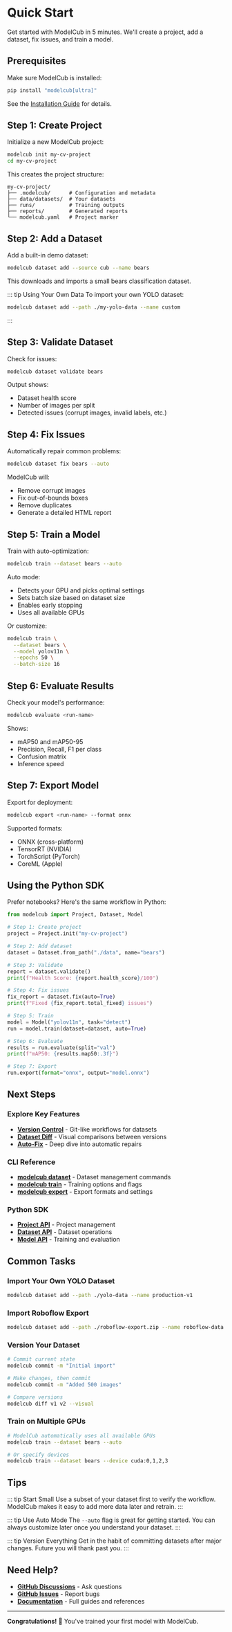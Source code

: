 # Quick Start

Get started with ModelCub in 5 minutes. We'll create a project, add a dataset, fix issues, and train a model.

## Prerequisites

Make sure ModelCub is installed:

```bash
pip install "modelcub[ultra]"
```

See the [Installation Guide](/guide/installation) for details.

## Step 1: Create Project

Initialize a new ModelCub project:

```bash
modelcub init my-cv-project
cd my-cv-project
```

This creates the project structure:

```
my-cv-project/
├── .modelcub/      # Configuration and metadata
├── data/datasets/  # Your datasets
├── runs/           # Training outputs
├── reports/        # Generated reports
└── modelcub.yaml   # Project marker
```

## Step 2: Add a Dataset

Add a built-in demo dataset:

```bash
modelcub dataset add --source cub --name bears
```

This downloads and imports a small bears classification dataset.

::: tip Using Your Own Data
To import your own YOLO dataset:
```bash
modelcub dataset add --path ./my-yolo-data --name custom
```
:::

## Step 3: Validate Dataset

Check for issues:

```bash
modelcub dataset validate bears
```

Output shows:
- Dataset health score
- Number of images per split
- Detected issues (corrupt images, invalid labels, etc.)

## Step 4: Fix Issues

Automatically repair common problems:

```bash
modelcub dataset fix bears --auto
```

ModelCub will:
- Remove corrupt images
- Fix out-of-bounds boxes
- Remove duplicates
- Generate a detailed HTML report

## Step 5: Train a Model

Train with auto-optimization:

```bash
modelcub train --dataset bears --auto
```

Auto mode:
- Detects your GPU and picks optimal settings
- Sets batch size based on dataset size
- Enables early stopping
- Uses all available GPUs

Or customize:

```bash
modelcub train \
  --dataset bears \
  --model yolov11n \
  --epochs 50 \
  --batch-size 16
```

## Step 6: Evaluate Results

Check your model's performance:

```bash
modelcub evaluate <run-name>
```

Shows:
- mAP50 and mAP50-95
- Precision, Recall, F1 per class
- Confusion matrix
- Inference speed

## Step 7: Export Model

Export for deployment:

```bash
modelcub export <run-name> --format onnx
```

Supported formats:
- ONNX (cross-platform)
- TensorRT (NVIDIA)
- TorchScript (PyTorch)
- CoreML (Apple)

## Using the Python SDK

Prefer notebooks? Here's the same workflow in Python:

```python
from modelcub import Project, Dataset, Model

# Step 1: Create project
project = Project.init("my-cv-project")

# Step 2: Add dataset
dataset = Dataset.from_path("./data", name="bears")

# Step 3: Validate
report = dataset.validate()
print(f"Health Score: {report.health_score}/100")

# Step 4: Fix issues
fix_report = dataset.fix(auto=True)
print(f"Fixed {fix_report.total_fixed} issues")

# Step 5: Train
model = Model("yolov11n", task="detect")
run = model.train(dataset=dataset, auto=True)

# Step 6: Evaluate
results = run.evaluate(split="val")
print(f"mAP50: {results.map50:.3f}")

# Step 7: Export
run.export(format="onnx", output="model.onnx")
```

## Next Steps

### Explore Key Features

- **[Version Control](/guide/version-control)** - Git-like workflows for datasets
- **[Dataset Diff](/guide/dataset-diff)** - Visual comparisons between versions
- **[Auto-Fix](/guide/auto-fix)** - Deep dive into automatic repairs

### CLI Reference

- **[modelcub dataset](/cli/dataset)** - Dataset management commands
- **[modelcub train](/cli/train)** - Training options and flags
- **[modelcub export](/cli/export)** - Export formats and settings

### Python SDK

- **[Project API](/api/project)** - Project management
- **[Dataset API](/api/dataset)** - Dataset operations
- **[Model API](/api/model)** - Training and evaluation

## Common Tasks

### Import Your Own YOLO Dataset

```bash
modelcub dataset add --path ./yolo-data --name production-v1
```

### Import Roboflow Export

```bash
modelcub dataset add --path ./roboflow-export.zip --name roboflow-data
```

### Version Your Dataset

```bash
# Commit current state
modelcub commit -m "Initial import"

# Make changes, then commit
modelcub commit -m "Added 500 images"

# Compare versions
modelcub diff v1 v2 --visual
```

### Train on Multiple GPUs

```bash
# ModelCub automatically uses all available GPUs
modelcub train --dataset bears --auto

# Or specify devices
modelcub train --dataset bears --device cuda:0,1,2,3
```

## Tips

::: tip Start Small
Use a subset of your dataset first to verify the workflow. ModelCub makes it easy to add more data later and retrain.
:::

::: tip Use Auto Mode
The `--auto` flag is great for getting started. You can always customize later once you understand your dataset.
:::

::: tip Version Everything
Get in the habit of committing datasets after major changes. Future you will thank past you.
:::

## Need Help?

- **[GitHub Discussions](https://github.com/SeifBoukerdenna/ModelCub/discussions)** - Ask questions
- **[GitHub Issues](https://github.com/SeifBoukerdenna/ModelCub/issues)** - Report bugs
- **[Documentation](/guide/introduction)** - Full guides and references

---

**Congratulations!** 🎉 You've trained your first model with ModelCub.
